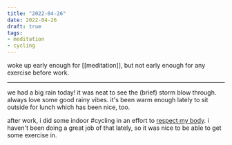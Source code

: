 ```yaml
---
title: "2022-04-26"
date: 2022-04-26
draft: true
tags:
- meditation
- cycling
---
```


woke up early enough for [[meditation]], but not early enough for any exercise before work.

---

we had a big rain today! it was neat to see the (brief) storm blow through. always love some good rainy vibes. it's been warm enough lately to sit outside for lunch which has been nice, too.

after work, i did some indoor #cycling in an effort to [respect my body](respect%20the%20body.md). i haven't been doing a great job of that lately, so it was nice to be able to get some exercise in.
